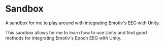 Sandbox
=======

A sandbox for me to play around with integrating Emotiv's EEG with Unity.

This sandbox allows for me to learn how to use Unity and find good methods for integrating Emotiv's Epoch EEG with Unity. 
